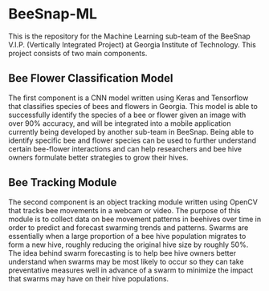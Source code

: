 # BeeSnap-ML

This is the repository for the Machine Learning sub-team of the BeeSnap V.I.P. (Vertically Integrated Project) at Georgia Institute of Technology. This project consists of two main components. 

## Bee Flower Classification Model
The first component is a CNN model written using Keras and Tensorflow that classifies species of bees and flowers in Georgia. This model is able to successfully identify the species of a bee or flower given an image with over 90% accuracy, and will be integrated into a mobile application currently being developed by another sub-team in BeeSnap. Being able to identify specific bee and flower species can be used to further understand certain bee-flower interactions and can help researchers and bee hive owners formulate better strategies to grow their hives.

## Bee Tracking Module
The second component is an object tracking module written using OpenCV that tracks bee movements in a webcam or video. The purpose of this module is to collect data on bee movement patterns in beehives over time in order to predict and forecast swarming trends and patterns. Swarms are essentially when a large proportion of a bee hive population migrates to form a new hive, roughly reducing the original hive size by roughly 50%. The idea behind swarm forecasting is to help bee hive owners better understand when swarms may be most likely to occur so they can take preventative measures well in advance of a swarm to minimize the impact that swarms may have on their hive populations.
